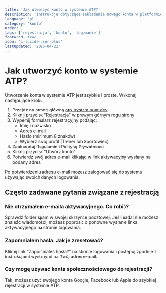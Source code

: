 ```yaml
---
title: 'Jak utworzyć konto w systemie ATP?'
description: 'Instrukcje dotyczące zakładania nowego konta w platformie'
language: 'pl'
category: 'konto'
order: 1
tags: ['rejestracja', 'konto', 'logowanie']
featured: true
icon: 'i-lucide-user-plus'
lastUpdated: '2025-04-22'
---
```


# Jak utworzyć konto w systemie ATP?

Utworzenie konta w systemie ATP jest szybkie i proste. Wykonaj następujące kroki:

1. Przejdź na stronę główną [atp-system.nuxt.dev](https://atp-system.nuxt.dev)
2. Kliknij przycisk "Rejestracja" w prawym górnym rogu strony
3. Wypełnij formularz rejestracyjny podając:
   - Imię i nazwisko
   - Adres e-mail
   - Hasło (minimum 8 znaków)
   - Wybierz swój profil (Trener lub Sportowiec)
4. Zaakceptuj Regulamin i Politykę Prywatności
5. Kliknij przycisk "Utwórz konto"
6. Potwierdź swój adres e-mail klikając w link aktywacyjny wysłany na podany adres

Po potwierdzeniu adresu e-mail możesz zalogować się do systemu używając swoich danych logowania.

## Często zadawane pytania związane z rejestracją

### Nie otrzymałem e-maila aktywacyjnego. Co robić?
Sprawdź folder spam w swojej skrzynce pocztowej. Jeśli nadal nie możesz znaleźć wiadomości, możesz poprosić o ponowne wysłanie linka aktywacyjnego na stronie logowania.

### Zapomniałem hasła. Jak je zresetować?
Kliknij link "Zapomniałeś hasła?" na stronie logowania i postępuj zgodnie z instrukcjami wysłanymi na Twój adres e-mail.

### Czy mogę używać konta społecznościowego do rejestracji?
Tak, możesz użyć swojego konta Google, Facebook lub Apple do szybkiej rejestracji w systemie ATP.